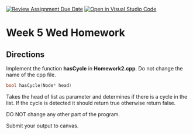 [![Review Assignment Due Date](https://classroom.github.com/assets/deadline-readme-button-22041afd0340ce965d47ae6ef1cefeee28c7c493a6346c4f15d667ab976d596c.svg)](https://classroom.github.com/a/2Qe-F0QK)
[![Open in Visual Studio Code](https://classroom.github.com/assets/open-in-vscode-2e0aaae1b6195c2367325f4f02e2d04e9abb55f0b24a779b69b11b9e10269abc.svg)](https://classroom.github.com/online_ide?assignment_repo_id=20701414&assignment_repo_type=AssignmentRepo)
# Week 5 Wed Homework

## Directions

Implement the function **hasCycle** in **Homework2.cpp**. Do not change the name of the cpp file. 

```C++
bool hasCycle(Node* head)
```
Takes the head of list as parameter and determines if there is a cycle in the list. If the cycle is detected it should return true otherwise return false.

DO NOT change any other part of the program.

Submit your output to canvas. 

